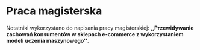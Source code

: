 # Praca magisterska

Notatniki wykorzystano do napisania pracy magisterskiej: **,,Przewidywanie zachowań konsumentów w sklepach e-commerce z wykorzystaniem modeli uczenia maszynowego''**.
